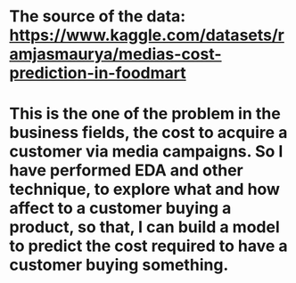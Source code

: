 # The source of the data: https://www.kaggle.com/datasets/ramjasmaurya/medias-cost-prediction-in-foodmart

# This is the one of the problem in the business fields, the cost to acquire a customer via media campaigns. So I have performed EDA and other technique, to explore what and how affect to a customer buying a product, so that, I can build a model to predict the cost required to have a customer buying something.
